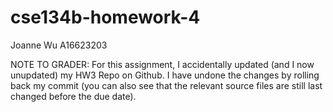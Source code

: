 # cse134b-homework-4
Joanne Wu
A16623203

NOTE TO GRADER: For this assignment, I accidentally updated (and I now unupdated) my HW3 Repo on Github. I have undone the changes by rolling back my commit (you can also see that the relevant source files are still last changed before the due date). 